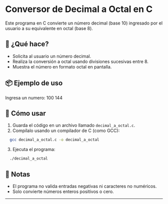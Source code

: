 
# Conversor de Decimal a Octal en C

Este programa en C convierte un número decimal (base 10) ingresado por el usuario a su equivalente en octal (base 8).

## 🧠 ¿Qué hace?

- Solicita al usuario un número decimal.
- Realiza la conversión a octal usando divisiones sucesivas entre 8.
- Muestra el número en formato octal en pantalla.

## 📦 Ejemplo de uso

  Ingresa un numero: 100
  144

## 🚀 Cómo usar

  1. Guarda el código en un archivo llamado `decimal_a_octal.c`.
  2. Compílalo usando un compilador de C (como GCC):

```bash
  gcc decimal_a_octal.c -o decimal_a_octal
```

3. Ejecuta el programa:

```bash
  ./decimal_a_octal
```

## 📌 Notas

- El programa no valida entradas negativas ni caracteres no numéricos.
- Solo convierte números enteros positivos o cero.


---
